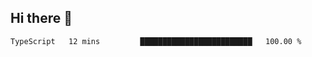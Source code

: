 ## Hi there 👋

<!--START_SECTION:waka-->

```txt
TypeScript   12 mins         █████████████████████████   100.00 %
```

<!--END_SECTION:waka-->
